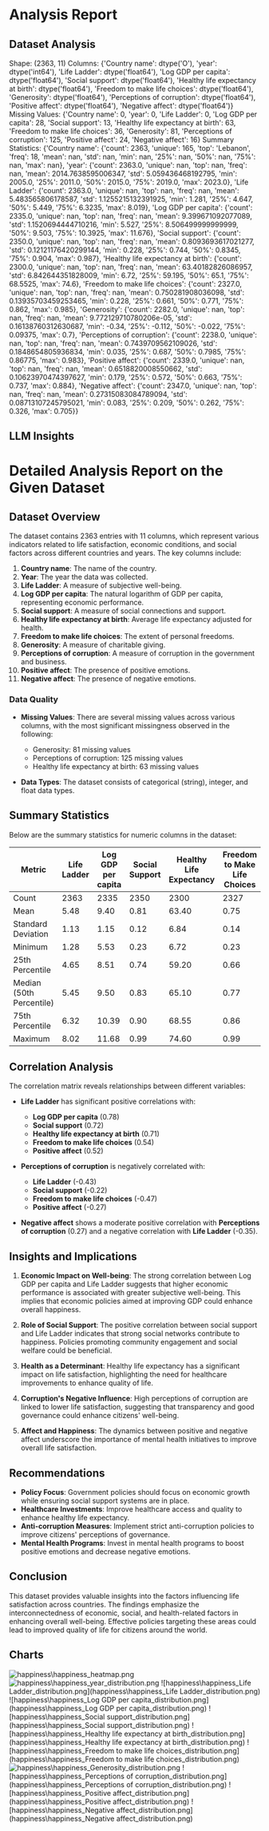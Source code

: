 # Analysis Report

## Dataset Analysis
Shape: (2363, 11)
Columns:
{'Country name': dtype('O'), 'year': dtype('int64'), 'Life Ladder': dtype('float64'), 'Log GDP per capita': dtype('float64'), 'Social support': dtype('float64'), 'Healthy life expectancy at birth': dtype('float64'), 'Freedom to make life choices': dtype('float64'), 'Generosity': dtype('float64'), 'Perceptions of corruption': dtype('float64'), 'Positive affect': dtype('float64'), 'Negative affect': dtype('float64')}
Missing Values:
{'Country name': 0, 'year': 0, 'Life Ladder': 0, 'Log GDP per capita': 28, 'Social support': 13, 'Healthy life expectancy at birth': 63, 'Freedom to make life choices': 36, 'Generosity': 81, 'Perceptions of corruption': 125, 'Positive affect': 24, 'Negative affect': 16}
Summary Statistics:
{'Country name': {'count': 2363, 'unique': 165, 'top': 'Lebanon', 'freq': 18, 'mean': nan, 'std': nan, 'min': nan, '25%': nan, '50%': nan, '75%': nan, 'max': nan}, 'year': {'count': 2363.0, 'unique': nan, 'top': nan, 'freq': nan, 'mean': 2014.7638595006347, 'std': 5.059436468192795, 'min': 2005.0, '25%': 2011.0, '50%': 2015.0, '75%': 2019.0, 'max': 2023.0}, 'Life Ladder': {'count': 2363.0, 'unique': nan, 'top': nan, 'freq': nan, 'mean': 5.483565806178587, 'std': 1.1255215132391925, 'min': 1.281, '25%': 4.647, '50%': 5.449, '75%': 6.3235, 'max': 8.019}, 'Log GDP per capita': {'count': 2335.0, 'unique': nan, 'top': nan, 'freq': nan, 'mean': 9.399671092077089, 'std': 1.1520694444710216, 'min': 5.527, '25%': 8.506499999999999, '50%': 9.503, '75%': 10.3925, 'max': 11.676}, 'Social support': {'count': 2350.0, 'unique': nan, 'top': nan, 'freq': nan, 'mean': 0.8093693617021277, 'std': 0.12121176420299144, 'min': 0.228, '25%': 0.744, '50%': 0.8345, '75%': 0.904, 'max': 0.987}, 'Healthy life expectancy at birth': {'count': 2300.0, 'unique': nan, 'top': nan, 'freq': nan, 'mean': 63.40182826086957, 'std': 6.842644351828009, 'min': 6.72, '25%': 59.195, '50%': 65.1, '75%': 68.5525, 'max': 74.6}, 'Freedom to make life choices': {'count': 2327.0, 'unique': nan, 'top': nan, 'freq': nan, 'mean': 0.750281908036098, 'std': 0.13935703459253465, 'min': 0.228, '25%': 0.661, '50%': 0.771, '75%': 0.862, 'max': 0.985}, 'Generosity': {'count': 2282.0, 'unique': nan, 'top': nan, 'freq': nan, 'mean': 9.772129710780206e-05, 'std': 0.16138760312630687, 'min': -0.34, '25%': -0.112, '50%': -0.022, '75%': 0.09375, 'max': 0.7}, 'Perceptions of corruption': {'count': 2238.0, 'unique': nan, 'top': nan, 'freq': nan, 'mean': 0.7439709562109026, 'std': 0.1848654805936834, 'min': 0.035, '25%': 0.687, '50%': 0.7985, '75%': 0.86775, 'max': 0.983}, 'Positive affect': {'count': 2339.0, 'unique': nan, 'top': nan, 'freq': nan, 'mean': 0.6518820008550662, 'std': 0.10623970474397627, 'min': 0.179, '25%': 0.572, '50%': 0.663, '75%': 0.737, 'max': 0.884}, 'Negative affect': {'count': 2347.0, 'unique': nan, 'top': nan, 'freq': nan, 'mean': 0.27315083084789094, 'std': 0.08713107245795021, 'min': 0.083, '25%': 0.209, '50%': 0.262, '75%': 0.326, 'max': 0.705}}

## LLM Insights
# Detailed Analysis Report on the Given Dataset

## Dataset Overview
The dataset contains 2363 entries with 11 columns, which represent various indicators related to life satisfaction, economic conditions, and social factors across different countries and years. The key columns include:

1. **Country name**: The name of the country.
2. **Year**: The year the data was collected.
3. **Life Ladder**: A measure of subjective well-being.
4. **Log GDP per capita**: The natural logarithm of GDP per capita, representing economic performance.
5. **Social support**: A measure of social connections and support.
6. **Healthy life expectancy at birth**: Average life expectancy adjusted for health.
7. **Freedom to make life choices**: The extent of personal freedoms.
8. **Generosity**: A measure of charitable giving.
9. **Perceptions of corruption**: A measure of corruption in the government and business.
10. **Positive affect**: The presence of positive emotions.
11. **Negative affect**: The presence of negative emotions.

### Data Quality
- **Missing Values**: There are several missing values across various columns, with the most significant missingness observed in the following:
  - Generosity: 81 missing values
  - Perceptions of corruption: 125 missing values
  - Healthy life expectancy at birth: 63 missing values

- **Data Types**: The dataset consists of categorical (string), integer, and float data types. 

## Summary Statistics
Below are the summary statistics for numeric columns in the dataset:

| Metric                                    | Life Ladder | Log GDP per capita | Social Support | Healthy Life Expectancy | Freedom to Make Life Choices | Generosity | Perceptions of Corruption | Positive Affect | Negative Affect |
|-------------------------------------------|-------------|---------------------|----------------|-------------------------|------------------------------|------------|---------------------------|-----------------|-----------------|
| Count                                     | 2363        | 2335                | 2350           | 2300                    | 2327                         | 2282       | 2238                      | 2339            | 2347            |
| Mean                                      | 5.48        | 9.40                | 0.81           | 63.40                   | 0.75                         | 0.0001     | 0.74                      | 0.65            | 0.27            |
| Standard Deviation                        | 1.13        | 1.15                | 0.12           | 6.84                    | 0.14                         | 0.16       | 0.18                      | 0.11            | 0.09            |
| Minimum                                   | 1.28        | 5.53                | 0.23           | 6.72                    | 0.23                         | -0.34      | 0.04                      | 0.18            | 0.08            |
| 25th Percentile                           | 4.65        | 8.51                | 0.74           | 59.20                   | 0.66                         | -0.11      | 0.69                      | 0.57            | 0.21            |
| Median (50th Percentile)                 | 5.45        | 9.50                | 0.83           | 65.10                   | 0.77                         | -0.02      | 0.80                      | 0.66            | 0.26            |
| 75th Percentile                           | 6.32        | 10.39               | 0.90           | 68.55                   | 0.86                         | 0.09       | 0.87                      | 0.74            | 0.33            |
| Maximum                                   | 8.02        | 11.68               | 0.99           | 74.60                   | 0.99                         | 0.70       | 0.98                      | 0.88            | 0.71            |

## Correlation Analysis
The correlation matrix reveals relationships between different variables:

- **Life Ladder** has significant positive correlations with:
  - **Log GDP per capita** (0.78)
  - **Social support** (0.72)
  - **Healthy life expectancy at birth** (0.71)
  - **Freedom to make life choices** (0.54)
  - **Positive affect** (0.52)

- **Perceptions of corruption** is negatively correlated with:
  - **Life Ladder** (-0.43)
  - **Social support** (-0.22)
  - **Freedom to make life choices** (-0.47)
  - **Positive affect** (-0.27)

- **Negative affect** shows a moderate positive correlation with **Perceptions of corruption** (0.27) and a negative correlation with **Life Ladder** (-0.35).

## Insights and Implications

1. **Economic Impact on Well-being**: The strong correlation between Log GDP per capita and Life Ladder suggests that higher economic performance is associated with greater subjective well-being. This implies that economic policies aimed at improving GDP could enhance overall happiness.

2. **Role of Social Support**: The positive correlation between social support and Life Ladder indicates that strong social networks contribute to happiness. Policies promoting community engagement and social welfare could be beneficial.

3. **Health as a Determinant**: Healthy life expectancy has a significant impact on life satisfaction, highlighting the need for healthcare improvements to enhance quality of life.

4. **Corruption's Negative Influence**: High perceptions of corruption are linked to lower life satisfaction, suggesting that transparency and good governance could enhance citizens' well-being.

5. **Affect and Happiness**: The dynamics between positive and negative affect underscore the importance of mental health initiatives to improve overall life satisfaction.

## Recommendations
- **Policy Focus**: Government policies should focus on economic growth while ensuring social support systems are in place.
- **Healthcare Investments**: Improve healthcare access and quality to enhance healthy life expectancy.
- **Anti-corruption Measures**: Implement strict anti-corruption policies to improve citizens' perceptions of governance.
- **Mental Health Programs**: Invest in mental health programs to boost positive emotions and decrease negative emotions.

## Conclusion
This dataset provides valuable insights into the factors influencing life satisfaction across countries. The findings emphasize the interconnectedness of economic, social, and health-related factors in enhancing overall well-being. Effective policies targeting these areas could lead to improved quality of life for citizens around the world.

## Charts
![happiness\happiness_heatmap.png](happiness\happiness_heatmap.png)
![happiness\happiness_year_distribution.png](happiness\happiness_year_distribution.png)
![happiness\happiness_Life Ladder_distribution.png](happiness\happiness_Life Ladder_distribution.png)
![happiness\happiness_Log GDP per capita_distribution.png](happiness\happiness_Log GDP per capita_distribution.png)
![happiness\happiness_Social support_distribution.png](happiness\happiness_Social support_distribution.png)
![happiness\happiness_Healthy life expectancy at birth_distribution.png](happiness\happiness_Healthy life expectancy at birth_distribution.png)
![happiness\happiness_Freedom to make life choices_distribution.png](happiness\happiness_Freedom to make life choices_distribution.png)
![happiness\happiness_Generosity_distribution.png](happiness\happiness_Generosity_distribution.png)
![happiness\happiness_Perceptions of corruption_distribution.png](happiness\happiness_Perceptions of corruption_distribution.png)
![happiness\happiness_Positive affect_distribution.png](happiness\happiness_Positive affect_distribution.png)
![happiness\happiness_Negative affect_distribution.png](happiness\happiness_Negative affect_distribution.png)
